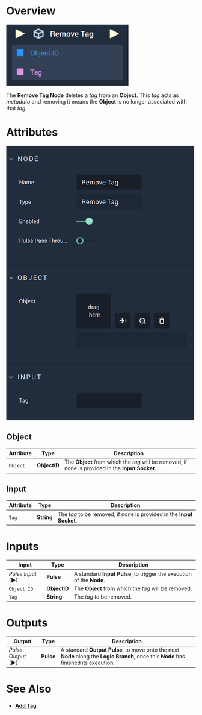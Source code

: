 # Overview

![The Remove Tag Node.](../../../.gitbook/assets/removetagupdatedimage.png)

The **Remove Tag Node** deletes a *tag* from an **Object**. This *tag* acts as *metadata* and removing it means the **Object** is no longer associated with that *tag*.

# Attributes

![The Remove Tag Node Attributes.](../../../.gitbook/assets/removetagattributes.png)

## Object

|Attribute|Type|Description|
|---|---|---|
| `Object` | **ObjectID** |The **Object** from which the *tag* will be removed, if none is provided in the **Input Socket**.|

## Input

|Attribute|Type|Description|
|---|---|---|
| `Tag` | **String** |The *tag* to be removed, if none is provided in the **Input Socket**.|


# Inputs

|Input|Type|Description|
|---|---|---|
|*Pulse Input* (►)|**Pulse**|A standard **Input Pulse**, to trigger the execution of the **Node**.|
| `Object ID` | **ObjectID** |The **Object** from which the *tag* will be removed.|
| `Tag` | **String** |The *tag* to be removed.|

# Outputs

|Output|Type|Description|
|---|---|---|
|*Pulse Output* (►)|**Pulse**|A standard **Output Pulse**, to move onto the next **Node** along the **Logic Branch**, once this **Node** has finished its execution.|

# See Also

* [**Add Tag**](add-tag.md)


